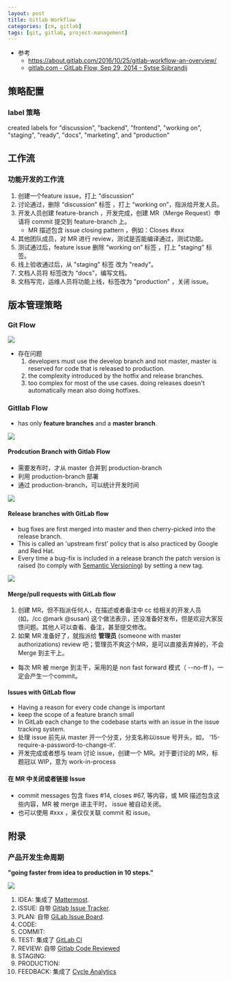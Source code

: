 ```yaml
---
layout: post
title: Gitlab Workflow
categories: [cm, gitlab]
tags: [git, gitlab, project-management]
---
```


* 参考
  * <https://about.gitlab.com/2016/10/25/gitlab-workflow-an-overview/>
  * [gitlab.com - GitLab Flow, Sep 29, 2014 - Sytse Sijbrandij ](https://about.gitlab.com/2014/09/29/gitlab-flow/)

## 策略配置

### label 策略

created labels for "discussion", "backend", "frontend", "working on", "staging", "ready", "docs", "marketing", and "production"

## 工作流

### 功能开发的工作流

1. 创建一个feature issue，打上 "discussion"
2. 讨论通过，删除 “discussion” 标签 ，打上 “working on”，指派给开发人员。
3. 开发人员创建 feature-branch ，开发完成，创建 MR（Merge Request）申请将 commit 提交到 feature-branch 上。
     * MR 描述包含 issue closing pattern ，例如：Closes #xxx
4. 其他团队成员，对 MR 进行 review，测试是否能编译通过，测试功能。
5. 测试通过后，feature issue 删除 “working on” 标签 ，打上 "staging" 标签。
6. 线上验收通过后，从  "staging" 标签 改为 "ready"。
7. 文档人员将 标签改为 “docs”，编写文档。
8. 文档写完，运维人员将功能上线，标签改为 "production" ，关闭 issue。


## 版本管理策略

### Git Flow

![](/images/cm/git/git_workflow.png)

* 存在问题
  1. developers must use the develop branch and not master, master is reserved for code that is released to production.
  2. the complexity introduced by the hotfix and release branches.
  3. too complex for most of the use cases. doing releases doesn't automatically mean also doing hotfixes.






### Gitllab Flow

  * has only **feature branches** and a **master branch**. 

  ![](/images/cm/gitlab/github_flow.png)



#### Prodcution Branch with Gitlab Flow

  * 需要发布时，才从 master 合并到 production-branch
  * 利用 production-branch 部署
  * 通过 production-branch，可以统计开发时间
  
  ![](/images/cm/gitlab/production_branch.png)



#### Release branches with GitLab flow

  * bug fixes are first merged into master and then cherry-picked into the release branch.
  * This is called an 'upstream first' policy that is also practiced by Google and Red Hat. 
  * Every time a bug-fix is included in a release branch the patch version is raised (to comply with [Semantic Versioning][Semantic Versioning]) by setting a new tag.
  
  ![](/images/cm/gitlab/release_branches.png)

[Semantic Versioning]: http://semver.org/



#### Merge/pull requests with GitLab flow

  1. 创建 MR，但不指派任何人，在描述或者备注中 cc 给相关的开发人员(如，/cc @mark @susan)
    这个做法表示，还没准备好发布，但是欢迎大家反馈问题。其他人可以查看、备注，甚至提交修改。
  2. 如果 MR 准备好了，就指派给 **管理员** (someone with master authorizations) review 吧；管理员不爽这个MR，是可以直接丢弃掉的，不会 Merge 到主干上。
  
  * 每次 MR 被 merge 到主干，采用的是 non fast forward 模式（ --no-ff )，一定会产生一个commit。



#### Issues with GitLab flow

* Having a reason for every code change is important 
* keep the scope of a feature branch small
* In GitLab each change to the codebase starts with an issue in the issue tracking system.
* 处理 issue 前先从 master 开一个分支，分支名称以issue 号开头，如， '15-require-a-password-to-change-it'.
* 开发完成或者想与 team 讨论 issue，创建一个 MR。对于要讨论的 MR，标题冠以 WIP，意为 work-in-process


#### 在 MR 中关闭或者链接 Issue

* commit messages 包含 fixes #14, closes #67, 等内容，或 MR 描述包含这些内容，MR 被 merge 进主干时， issue 被自动关闭。
* 也可以使用 #xxx ，来仅仅关联 commit 和 issue。







## 附录

### 产品开发生命周期

**"going faster from idea to production in 10 steps."**

![](/images/cm/gitlab/idea-to-production-10-steps.png)


1. IDEA: 集成了 [Mattermost](https://about.gitlab.com/2015/08/18/gitlab-loves-mattermost/).
2. ISSUE: 自带 [Gitlab Issue Tracker](https://about.gitlab.com/2016/10/25/gitlab-workflow-an-overview/#gitlab-issue-tracker).
3. PLAN: 自带 [GiLab Issue Board](https://about.gitlab.com/2016/10/25/gitlab-workflow-an-overview/#gitlab-issue-board).
4. CODE: 
5. COMMIT: 
6. TEST: 集成了 [GitLab CI](https://about.gitlab.com/gitlab-ci/)
7. REVIEW: 自带 [Gitlab Code Reviewed](https://about.gitlab.com/2016/10/25/gitlab-workflow-an-overview/#gitlab-code-review)
8. STAGING: 
9. PRODUCTION: 
10. FEEDBACK: 集成了 [Cycle Analytics](https://about.gitlab.com/solutions/cycle-analytics/)

